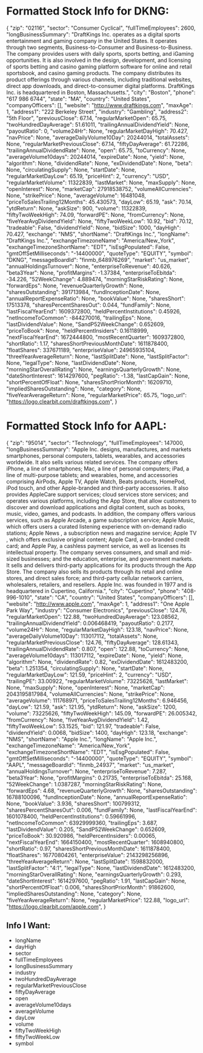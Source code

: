 # Formatted Stock Info for DKNG:

{
    "zip": "02116",
    "sector": "Consumer Cyclical",
    "fullTimeEmployees": 2600,
    "longBusinessSummary": "DraftKings Inc. operates as a digital sports entertainment and gaming company in the United States. It operates through two segments, Business-to-Consumer and Business-to-Business. The company provides users with daily sports, sports betting, and iGaming opportunities. It is also involved in the design, development, and licensing of sports betting and casino gaming platform software for online and retail sportsbook, and casino gaming products. The company distributes its product offerings through various channels, including traditional websites, direct app downloads, and direct-to-consumer digital platforms. DraftKings Inc. is headquartered in Boston, Massachusetts.",
    "city": "Boston",
    "phone": "617 986 6744",
    "state": "MA",
    "country": "United States",
    "companyOfficers": [],
    "website": "http://www.draftkings.com",
    "maxAge": 1,
    "address1": "222 Berkeley Street",
    "industry": "Gambling",
    "address2": "5th Floor",
    "previousClose": 67.14,
    "regularMarketOpen": 65.75,
    "twoHundredDayAverage": 51.61011,
    "trailingAnnualDividendYield": None,
    "payoutRatio": 0,
    "volume24Hr": None,
    "regularMarketDayHigh": 70.427,
    "navPrice": None,
    "averageDailyVolume10Day": 20244014,
    "totalAssets": None,
    "regularMarketPreviousClose": 67.14,
    "fiftyDayAverage": 61.72286,
    "trailingAnnualDividendRate": None,
    "open": 65.75,
    "toCurrency": None,
    "averageVolume10days": 20244014,
    "expireDate": None,
    "yield": None,
    "algorithm": None,
    "dividendRate": None,
    "exDividendDate": None,
    "beta": None,
    "circulatingSupply": None,
    "startDate": None,
    "regularMarketDayLow": 65.19,
    "priceHint": 2,
    "currency": "USD",
    "regularMarketVolume": 11322839,
    "lastMarket": None,
    "maxSupply": None,
    "openInterest": None,
    "marketCap": 27918538752,
    "volumeAllCurrencies": None,
    "strikePrice": None,
    "averageVolume": 16481048,
    "priceToSalesTrailing12Months": 45.430573,
    "dayLow": 65.19,
    "ask": 70.14,
    "ytdReturn": None,
    "askSize": 900,
    "volume": 11322839,
    "fiftyTwoWeekHigh": 74.09,
    "forwardPE": None,
    "fromCurrency": None,
    "fiveYearAvgDividendYield": None,
    "fiftyTwoWeekLow": 10.92,
    "bid": 70.12,
    "tradeable": False,
    "dividendYield": None,
    "bidSize": 1000,
    "dayHigh": 70.427,
    "exchange": "NMS",
    "shortName": "DraftKings Inc.",
    "longName": "DraftKings Inc.",
    "exchangeTimezoneName": "America/New_York",
    "exchangeTimezoneShortName": "EDT",
    "isEsgPopulated": False,
    "gmtOffSetMilliseconds": "-14400000",
    "quoteType": "EQUITY",
    "symbol": "DKNG",
    "messageBoardId": "finmb_648976269",
    "market": "us_market",
    "annualHoldingsTurnover": None,
    "enterpriseToRevenue": 40.626,
    "beta3Year": None,
    "profitMargins": -1.37384,
    "enterpriseToEbitda": -34.226,
    "52WeekChange": 4.889474,
    "morningStarRiskRating": None,
    "forwardEps": None,
    "revenueQuarterlyGrowth": None,
    "sharesOutstanding": 391713984,
    "fundInceptionDate": None,
    "annualReportExpenseRatio": None,
    "bookValue": None,
    "sharesShort": 17513378,
    "sharesPercentSharesOut": 0.044,
    "fundFamily": None,
    "lastFiscalYearEnd": 1609372800,
    "heldPercentInstitutions": 0.45926,
    "netIncomeToCommon": -844270016,
    "trailingEps": None,
    "lastDividendValue": None,
    "SandP52WeekChange": 0.652609,
    "priceToBook": None,
    "heldPercentInsiders": 0.16118999,
    "nextFiscalYearEnd": 1672444800,
    "mostRecentQuarter": 1609372800,
    "shortRatio": 1.17,
    "sharesShortPreviousMonthDate": 1611878400,
    "floatShares": 337671189,
    "enterpriseValue": 24965935104,
    "threeYearAverageReturn": None,
    "lastSplitDate": None,
    "lastSplitFactor": None,
    "legalType": None,
    "lastDividendDate": None,
    "morningStarOverallRating": None,
    "earningsQuarterlyGrowth": None,
    "dateShortInterest": 1614297600,
    "pegRatio": -1.38,
    "lastCapGain": None,
    "shortPercentOfFloat": None,
    "sharesShortPriorMonth": 16209710,
    "impliedSharesOutstanding": None,
    "category": None,
    "fiveYearAverageReturn": None,
    "regularMarketPrice": 65.75,
    "logo_url": "https://logo.clearbit.com/draftkings.com",
}

# Formatted Stock Info for AAPL:
{
    "zip": "95014",
    "sector": "Technology",
    "fullTimeEmployees": 147000,
    "longBusinessSummary": "Apple Inc. designs, manufactures, and markets smartphones, personal computers, tablets, wearables, and accessories worldwide. It also sells various related services. The company offers iPhone, a line of smartphones; Mac, a line of personal computers; iPad, a line of multi-purpose tablets; and wearables, home, and accessories comprising AirPods, Apple TV, Apple Watch, Beats products, HomePod, iPod touch, and other Apple-branded and third-party accessories. It also provides AppleCare support services; cloud services store services; and operates various platforms, including the App Store, that allow customers to discover and download applications and digital content, such as books, music, video, games, and podcasts. In addition, the company offers various services, such as Apple Arcade, a game subscription service; Apple Music, which offers users a curated listening experience with on-demand radio stations; Apple News , a subscription news and magazine service; Apple TV , which offers exclusive original content; Apple Card, a co-branded credit card; and Apple Pay, a cashless payment service, as well as licenses its intellectual property. The company serves consumers, and small and mid-sized businesses; and the education, enterprise, and government markets. It sells and delivers third-party applications for its products through the App Store. The company also sells its products through its retail and online stores, and direct sales force; and third-party cellular network carriers, wholesalers, retailers, and resellers. Apple Inc. was founded in 1977 and is headquartered in Cupertino, California.",
    "city": "Cupertino",
    "phone": "408-996-1010",
    "state": "CA",
    "country": "United States",
    "companyOfficers": [],
    "website": "http://www.apple.com",
    "maxAge": 1,
    "address1": "One Apple Park Way",
    "industry": "Consumer Electronics",
    "previousClose": 124.76,
    "regularMarketOpen": 122.88,
    "twoHundredDayAverage": 123.08562,
    "trailingAnnualDividendYield": 0.006468419,
    "payoutRatio": 0.2177,
    "volume24Hr": None,
    "regularMarketDayHigh": 123.18,
    "navPrice": None,
    "averageDailyVolume10Day": 113017112,
    "totalAssets": None,
    "regularMarketPreviousClose": 124.76,
    "fiftyDayAverage": 128.61343,
    "trailingAnnualDividendRate": 0.807,
    "open": 122.88,
    "toCurrency": None,
    "averageVolume10days": 113017112,
    "expireDate": None,
    "yield": None,
    "algorithm": None,
    "dividendRate": 0.82,
    "exDividendDate": 1612483200,
    "beta": 1.251354,
    "circulatingSupply": None,
    "startDate": None,
    "regularMarketDayLow": 121.59,
    "priceHint": 2,
    "currency": "USD",
    "trailingPE": 33.00922,
    "regularMarketVolume": 73225626,
    "lastMarket": None,
    "maxSupply": None,
    "openInterest": None,
    "marketCap": 2043195817984,
    "volumeAllCurrencies": None,
    "strikePrice": None,
    "averageVolume": 111768971,
    "priceToSalesTrailing12Months": 6.946456,
    "dayLow": 121.59,
    "ask": 121.95,
    "ytdReturn": None,
    "askSize": 1200,
    "volume": 73225626,
    "fiftyTwoWeekHigh": 145.09,
    "forwardPE": 26.005342,
    "fromCurrency": None,
    "fiveYearAvgDividendYield": 1.42,
    "fiftyTwoWeekLow": 53.1525,
    "bid": 121.97,
    "tradeable": False,
    "dividendYield": 0.0068,
    "bidSize": 1400,
    "dayHigh": 123.18,
    "exchange": "NMS",
    "shortName": "Apple Inc.",
    "longName": "Apple Inc.",
    "exchangeTimezoneName": "America/New_York",
    "exchangeTimezoneShortName": "EDT",
    "isEsgPopulated": False,
    "gmtOffSetMilliseconds": "-14400000",
    "quoteType": "EQUITY",
    "symbol": "AAPL",
    "messageBoardId": "finmb_24937",
    "market": "us_market",
    "annualHoldingsTurnover": None,
    "enterpriseToRevenue": 7.287,
    "beta3Year": None,
    "profitMargins": 0.21735,
    "enterpriseToEbitda": 25.168,
    "52WeekChange": 1.0387287,
    "morningStarRiskRating": None,
    "forwardEps": 4.68,
    "revenueQuarterlyGrowth": None,
    "sharesOutstanding": 16788100096,
    "fundInceptionDate": None,
    "annualReportExpenseRatio": None,
    "bookValue": 3.936,
    "sharesShort": 100799312,
    "sharesPercentSharesOut": 0.006,
    "fundFamily": None,
    "lastFiscalYearEnd": 1601078400,
    "heldPercentInstitutions": 0.59661996,
    "netIncomeToCommon": 63929999360,
    "trailingEps": 3.687,
    "lastDividendValue": 0.205,
    "SandP52WeekChange": 0.652609,
    "priceToBook": 30.920986,
    "heldPercentInsiders": 0.00065,
    "nextFiscalYearEnd": 1664150400,
    "mostRecentQuarter": 1608940800,
    "shortRatio": 0.97,
    "sharesShortPreviousMonthDate": 1611878400,
    "floatShares": 16770804261,
    "enterpriseValue": 2143298256896,
    "threeYearAverageReturn": None,
    "lastSplitDate": 1598832000,
    "lastSplitFactor": "4:1",
    "legalType": None,
    "lastDividendDate": 1612483200,
    "morningStarOverallRating": None,
    "earningsQuarterlyGrowth": 0.293,
    "dateShortInterest": 1614297600,
    "pegRatio": 1.91,
    "lastCapGain": None,
    "shortPercentOfFloat": 0.006,
    "sharesShortPriorMonth": 91862600,
    "impliedSharesOutstanding": None,
    "category": None,
    "fiveYearAverageReturn": None,
    "regularMarketPrice": 122.88,
    "logo_url": "https://logo.clearbit.com/apple.com",
}

## Info I Want:
- longName
- dayHigh
- sector
- fullTimeEmployees
- longBusinessSummary
- industry
- twoHundredDayAverage
- regularMarketPreviousClose
- fiftyDayAverage
- open
- averageVolume10days
- averageVolume
- dayLow
- volume
- fiftyTwoWeekHigh
- fiftyTwoWeekLow
- symbol
